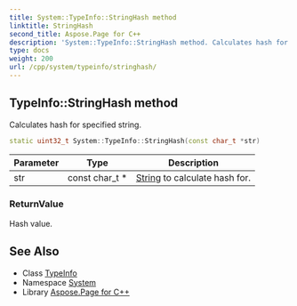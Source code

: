 ```yaml
---
title: System::TypeInfo::StringHash method
linktitle: StringHash
second_title: Aspose.Page for C++
description: 'System::TypeInfo::StringHash method. Calculates hash for specified string in C++.'
type: docs
weight: 200
url: /cpp/system/typeinfo/stringhash/
---
```

## TypeInfo::StringHash method


Calculates hash for specified string.

```cpp
static uint32_t System::TypeInfo::StringHash(const char_t *str)
```


| Parameter | Type | Description |
| --- | --- | --- |
| str | const char_t * | [String](../../string/) to calculate hash for. |

### ReturnValue

Hash value.

## See Also

* Class [TypeInfo](../)
* Namespace [System](../../)
* Library [Aspose.Page for C++](../../../)
